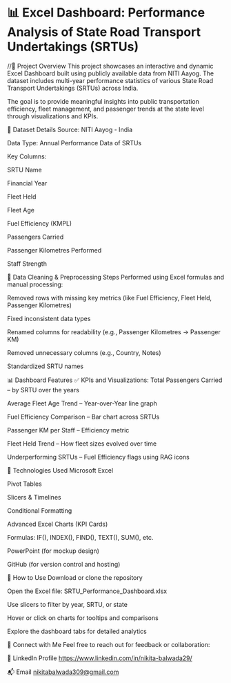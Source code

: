 # 📊 Excel Dashboard: Performance Analysis of State Road Transport Undertakings (SRTUs)

//📁 Project Overview
This project showcases an interactive and dynamic Excel Dashboard built using publicly available data from NITI Aayog. The dataset includes multi-year performance statistics of various State Road Transport Undertakings (SRTUs) across India.

The goal is to provide meaningful insights into public transportation efficiency, fleet management, and passenger trends at the state level through visualizations and KPIs.

📌 Dataset Details
Source: NITI Aayog - India

Data Type: Annual Performance Data of SRTUs

Key Columns:

SRTU Name

Financial Year

Fleet Held

Fleet Age

Fuel Efficiency (KMPL)

Passengers Carried

Passenger Kilometres Performed

Staff Strength



🔧 Data Cleaning & Preprocessing Steps
Performed using Excel formulas and manual processing:

Removed rows with missing key metrics (like Fuel Efficiency, Fleet Held, Passenger Kilometres)

Fixed inconsistent data types

Renamed columns for readability (e.g., Passenger Kilometres → Passenger KM)

Removed unnecessary columns (e.g., Country, Notes)

Standardized SRTU names


📊 Dashboard Features
✅ KPIs and Visualizations:
Total Passengers Carried – by SRTU over the years

Average Fleet Age Trend – Year-over-Year line graph

Fuel Efficiency Comparison – Bar chart across SRTUs

Passenger KM per Staff – Efficiency metric

Fleet Held Trend – How fleet sizes evolved over time

Underperforming SRTUs – Fuel Efficiency flags using RAG icons


📌 Technologies Used
Microsoft Excel

Pivot Tables

Slicers & Timelines

Conditional Formatting

Advanced Excel Charts (KPI Cards)

Formulas: IF(), INDEX(), FIND(), TEXT(), SUM(), etc.

PowerPoint (for mockup design)

GitHub (for version control and hosting)

🚀 How to Use
Download or clone the repository

Open the Excel file: SRTU_Performance_Dashboard.xlsx

Use slicers to filter by year, SRTU, or state

Hover or click on charts for tooltips and comparisons

Explore the dashboard tabs for detailed analytics


📢 Connect with Me
Feel free to reach out for feedback or collaboration:

💼 LinkedIn Profile https://www.linkedin.com/in/nikita-balwada29/

📬 Email  nikitabalwada309@gmail.com

